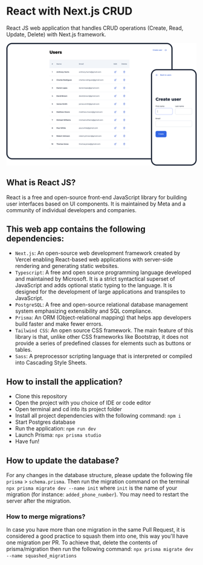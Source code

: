 # React with Next.js CRUD
React JS web application that handles CRUD operations (Create, Read, Update, Delete) with Next.js framework.

![Image](https://raw.githubusercontent.com/brunosdecampos/React-CRUD/main/public/images/project-preview.png)

## What is React JS?
React is a free and open-source front-end JavaScript library for building user interfaces based on UI components. It is maintained by Meta and a community of individual developers and companies.

## This web app contains the following dependencies:
- `Next.js`: An open-source web development framework created by Vercel enabling React-based web applications with server-side rendering and generating static websites.
- `Typescript`: A free and open source programming language developed and maintained by Microsoft. It is a strict syntactical superset of JavaScript and adds optional static typing to the language. It is designed for the development of large applications and transpiles to JavaScript. 
- `PostgreSQL`: A free and open-source relational database management system emphasizing extensibility and SQL compliance.
- `Prisma`: An ORM (Object-relational mapping) that helps app developers build faster and make fewer errors.
- `Tailwind CSS`: An open source CSS framework. The main feature of this library is that, unlike other CSS frameworks like Bootstrap, it does not provide a series of predefined classes for elements such as buttons or tables.
- `Sass`: A preprocessor scripting language that is interpreted or compiled into Cascading Style Sheets.

## How to install the application?
- Clone this repository
- Open the project with you choice of IDE or code editor
- Open terminal and cd into its project folder
- Install all project dependencies with the following command: `npm i`
- Start Postgres database
- Run the application: `npm run dev`
- Launch Prisma: `npx prisma studio`
- Have fun!

## How to update the database?
For any changes in the database structure, please update the following file `prisma` > `schema.prisma`. Then run the migration command on the terminal `npx prisma migrate dev --name init` where `init` is the name of your migration (for instance: `added_phone_number`). You may need to restart the server after the migration.

### How to merge migrations?
In case you have more than one migration in the same Pull Request, it is considered a good practice to squash them into one, this way you'll have one migration per PR. To achieve that, delete the contents of prisma/migration then run the following command:
`npx prisma migrate dev --name squashed_migrations`
